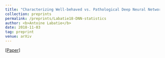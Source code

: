 ```yaml
---
title: "Characterizing Well-behaved vs. Pathological Deep Neural Network Architectures"
collection: preprints
permalink: /preprints/Labatie18-DNN-statistics
author: <b>Antoine Labatie</b>
date: 2018-11-03
tag: preprint
venue: arXiv
---
```


[[Paper](/files/Labatie18-DNN-statistics.pdf)]
<br>
<br>
